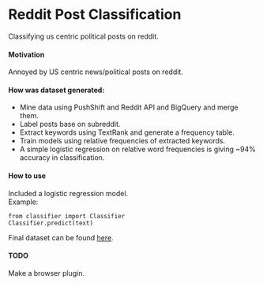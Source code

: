 # Reddit Post Classification
Classifying us centric political posts on reddit.

#### Motivation
Annoyed by US centric news/political posts on reddit.

#### How was dataset generated:
* Mine data using PushShift and Reddit API and BigQuery and merge them.
* Label posts base on subreddit.
* Extract keywords using TextRank and generate a frequency table.
* Train models using relative frequencies of extracted keywords.
* A simple logistic regression on relative word frequencies is giving ~94% accuracy in classification.


#### How to use
Included a logistic regression model.  
Example: 
```
from classifier import Classifier
Classifier.predict(text)
```
Final dataset can be found [here](https://drive.google.com/drive/folders/1J6tVACDq4OvV-8n8UtfnxKcyH0Nll0kr?usp=sharing).

#### TODO

Make a browser plugin.

